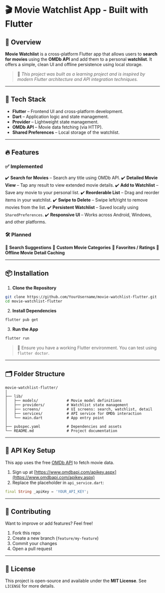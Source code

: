# 🎬 Movie Watchlist App - Built with Flutter

## 🚀 Overview

**Movie Watchlist** is a cross-platform Flutter app that allows users to **search for movies** using the **OMDb API** and add them to a personal **watchlist**. It offers a simple, clean UI and offline persistence using local storage.

> 📌 *This project was built as a learning project and is inspired by modern Flutter architecture and API integration techniques.*

---

## 🧱 Tech Stack

* **Flutter** – Frontend UI and cross-platform development.
* **Dart** – Application logic and state management.
* **Provider** – Lightweight state management.
* **OMDb API** – Movie data fetching (via HTTP).
* **Shared Preferences** – Local storage of the watchlist.

---

## 🔥 Features

### ✅ Implemented

✔️ **Search for Movies** – Search any title using OMDb API.
✔️ **Detailed Movie View** – Tap any result to view extended movie details.
✔️ **Add to Watchlist** – Save any movie to your personal list.
✔️ **Reorderable List** – Drag and reorder items in your watchlist.
✔️ **Swipe to Delete** – Swipe left/right to remove movies from the list.
✔️ **Persistent Watchlist** – Saved locally using `SharedPreferences`.
✔️ **Responsive UI** – Works across Android, Windows, and other platforms.

### 🛠️ Planned

🔹 **Search Suggestions**
🔹 **Custom Movie Categories**
🔹 **Favorites / Ratings**
🔹 **Offline Movie Detail Caching**

---

## 📦 Installation

1. **Clone the Repository**

```bash
git clone https://github.com/YourUsername/movie-watchlist-flutter.git
cd movie-watchlist-flutter
```

2. **Install Dependencies**

```bash
flutter pub get
```

3. **Run the App**

```bash
flutter run
```

> 📌 Ensure you have a working Flutter environment. You can test using `flutter doctor`.

---

## 🗂️ Folder Structure

```
movie-watchlist-flutter/
│
├── lib/
│   ├── models/             # Movie model definitions
│   ├── providers/          # Watchlist state management
│   ├── screens/            # UI screens: search, watchlist, detail
│   ├── services/           # API service for OMDb interaction
│   └── main.dart           # App entry point
│
├── pubspec.yaml            # Dependencies and assets
└── README.md               # Project documentation
```

---

## 🔑 API Key Setup

This app uses the free [OMDb API](https://www.omdbapi.com/) to fetch movie data.

1. Sign up at [https://www.omdbapi.com/apikey.aspx](https://www.omdbapi.com/apikey.aspx)
2. Replace the placeholder in `api_service.dart`:

```dart
final String _apiKey = 'YOUR_API_KEY';
```

---

## 🤝 Contributing

Want to improve or add features? Feel free!

1. Fork this repo
2. Create a new branch (`feature/my-feature`)
3. Commit your changes
4. Open a pull request

---

## 📜 License

This project is open-source and available under the **MIT License**. See `LICENSE` for more details.


